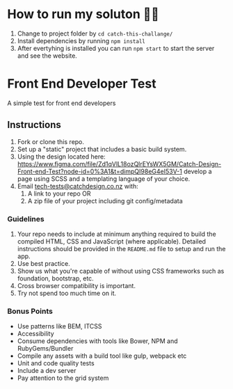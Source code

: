# How to run my soluton 😮‍💨

1. Change to project folder by `cd catch-this-challange/`
2. Install dependencies by running `npm install`
3. After evertyhing is installed you can run `npm start` to start the server and see the website.

# Front End Developer Test

A simple test for front end developers

## Instructions

1. Fork or clone this repo.
2. Set up a "static" project that includes a basic build system.
3. Using the design located here: https://www.figma.com/file/Zd1qVlL18ozQlrEYsWX5GM/Catch-Design-Front-end-Test?node-id=0%3A1&t=dimpQI98eG4eI53V-1 develop a page using SCSS and a templating language of your choice.
4. Email tech-tests@catchdesign.co.nz with:
   1. A link to your repo OR
   2. A zip file of your project including git config/metadata

### Guidelines

1. Your repo needs to include at minimum anything required to build the compiled HTML, CSS and JavaScript (where applicable).
   Detailed instructions should be provided in the `README.md` file to setup and run the app.
2. Use best practice.
3. Show us what you're capable of without using CSS frameworks such as foundation, bootstrap, etc.
4. Cross browser compatibility is important.
5. Try not spend too much time on it.

### Bonus Points

- Use patterns like BEM, ITCSS
- Accessibility
- Consume dependencies with tools like Bower, NPM and RubyGems/Bundler
- Compile any assets with a build tool like gulp, webpack etc
- Unit and code quality tests
- Include a dev server
- Pay attention to the grid system
